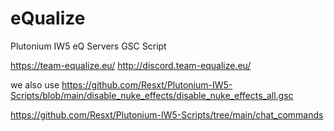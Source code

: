 # eQualize
Plutonium IW5 eQ Servers GSC Script


https://team-equalize.eu/
http://discord.team-equalize.eu/




we also use 
https://github.com/Resxt/Plutonium-IW5-Scripts/blob/main/disable_nuke_effects/disable_nuke_effects_all.gsc

https://github.com/Resxt/Plutonium-IW5-Scripts/tree/main/chat_commands

